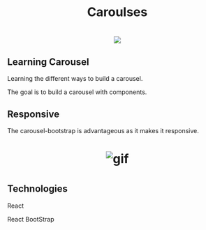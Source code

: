 <h1 align="center">Caroulses</h1>

<h1 align="center"><img src="https://ik.imagekit.io/cnbmdh4b9w/ezgif.com-gif-maker__7__-veKQDZIQ.gif?ik-sdk-version=javascript-1.4.3&updatedAt=1655594707483"
/></h1>

<h2>Learning Carousel</h2>

Learning the different ways to build a carousel.

<p>The goal is to build a carousel with components.</p>

<h2>Responsive</h2>

The carousel-bootstrap is advantageous as it makes it responsive.
<h1 align="center"><img  src="https://ik.imagekit.io/cnbmdh4b9w/ezgif.com-gif-maker_SI7efWzm2.gif?ik-sdk-version=javascript-1.4.3&updatedAt=1661475512209" alt="gif" /><h1>


<h2>Technologies</h2>
<p>React</p>
<p>React BootStrap</p> 

